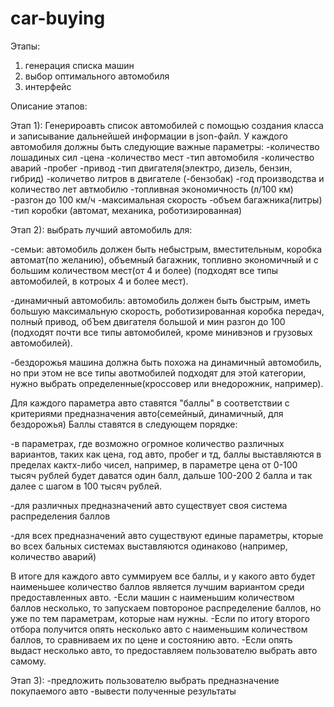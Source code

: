 # car-buying
Этапы:
1) генерация списка машин
2) выбор оптимального автомобиля
3) интерфейс

Описание этапов:


Этап 1):
Генерироавть список автомобилей с помощью создания класса и записывание дальнейшей информации в json-файл.
У каждого автомобиля должны быть следующие важные параметры:
-количество лошадиных сил
-цена
-количество мест
-тип автомобиля
-количество аварий
-пробег
-привод
-тип двигателя(электро, дизель, бензин, гибрид)
-количетво литров в двигателе
(-бензобак)
-год производства и количество лет автмобилю
-топливная экономичность (л/100 км)
-разгон до 100 км/ч
-максимальная скорость
-объем багажника(литры)
-тип коробки (автомат, механика, роботизированная)


Этап 2):
выбрать лучший автомобиль для:

-семьи:
автомобиль должен быть небыстрым, вместительным, коробка автомат(по желанию), объемный багажник, топливно экономичный и с большим количеством мест(от 4 и более) (подходят все типы автомобилей, в котроых 4 и более мест).

-динамичный автомобиль:
автомобиль должен быть быстрым, иметь большую максимальную скорость, роботизированная коробка передач, полный привод, обЪем двигателя большой и мин разгон до 100 (подходят почти все типы автомобилей, кроме минивэнов и грузовых автомобилей).

-бездорожья
машина должна быть похожа на динамичный автомобиль, но при этом не все типы авотмобилей подходят для этой категории, нужно выбрать определенные(кроссовер или внедорожник, например).

Для каждого параметра авто ставятся "баллы" в соответствии с критериями предназначения авто(семейный, динамичный, для бездорожья) Баллы ставятся в следующем порядке:

-в параметрах, где возможно огромное количество различных вариантов, таких как цена, год авто, пробег и тд, баллы выставляются 
в пределах кактх-либо чисел, например, в параметре цена от 0-100 тысяч рублей будет даватся один балл, дальше 100-200 2 балла и так далее с шагом в 100 тысяч рублей.

-для различных предназначений авто существует своя система распределения баллов

-для всех предназначений авто существуют единые параметры, кторые во всех бальных системах выставляются одинаково (например, количество аварий)

В итоге для каждого авто суммируем все баллы, и у какого авто будет наименьшее количество баллов является лучшим вариантом среди предоставленных авто.
-Если машин с наименьшим количеством баллов несколько, то запускаем повтороное распределение баллов, но уже по тем параметрам, которые нам нужны.
-Если по итогу второго отбора получится опять несколько авто с наименьшим количеством баллов, то сравниваем их по цене и состоянию авто.
-Если опять выдаст несколько авто, то предоставляем пользователю выбрать авто самому.


Этап 3):
-предложить пользователю выбрать предназначение покупаемого авто
-вывести полученные результаты
